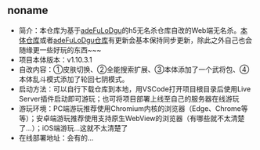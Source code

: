 ## noname
- 简介：本仓库为基于[adeFuLoDgu](https://github.com/adeFuLoDgu)的h5无名杀仓库自改的Web端无名杀。[本体仓库](https://github.com/libccy/noname)或者[adeFuLoDgu仓库](https://github.com/adeFuLoDgu/noname)有更新会基本保持同步更新，除此之外自己也会随缘更一些好玩的东西~~~
- 项目本体版本：v1.10.3.1
- 自改内容：①皮肤切换、②全能搜索扩展、③本体添加了一个武将包、④本体乱斗模式添加了轮回七阴模式。
- 启动方法：可以自行下载仓库到本地，用VSCode打开项目根目录后使用Live Server插件启动即可游玩；也可将项目部署上线至自己的服务器在线游玩
- 游玩环境：PC端游玩推荐使用Chromium内核的浏览器（Edge、Chrome等等）；安卓端游玩推荐使用支持原生WebView的浏览器（有哪些就不太清楚了...）；iOS端游玩...这就不太清楚了
- 在线部署地址：会有的...



